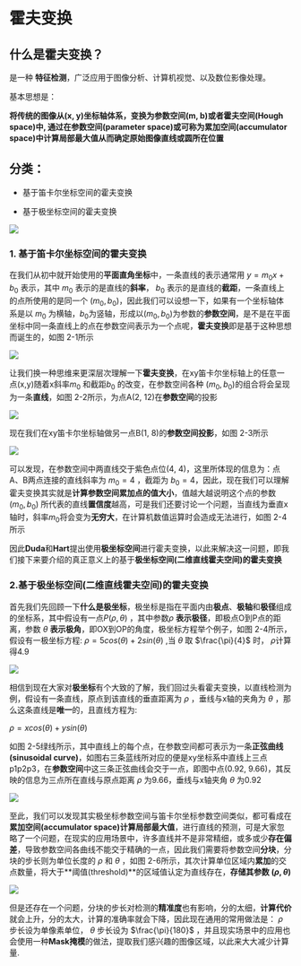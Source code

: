 # 霍夫变换

## 什么是霍夫变换？

是一种 **特征检测**，广泛应用于图像分析、计算机视觉、以及数位影像处理。

基本思想是：

**将传统的图像从(x, y)坐标轴体系，变换为参数空间(m, b)或者霍夫空间(Hough space)中, 通过在参数空间(parameter space)或可称为累加空间(accumulator space)中计算局部最大值从而确定原始图像直线或圆所在位置**



## 分类：

* 基于笛卡尔坐标空间的霍夫变换

* 基于极坐标空间的霍夫变换

![](imgs/fig0.jpg)

### 1. 基于笛卡尔坐标空间的霍夫变换

在我们从初中就开始使用的**平面直角坐标**中，一条直线的表示通常用 $y=m_{0}x + b_{0}$ 表示，其中 $m_{0}$ 表示的是直线的**斜率**， $b_{0}$ 表示的是直线的**截距**，一条直线上的点所使用的是同一个 $(m_{0}, b_{0})$，因此我们可以设想一下，如果有一个坐标轴体系是以 $m_{0}$ 为横轴，$b_{0}$为竖轴，形成以$(m_{0}, b_{0})$为参数的**参数空间**，是不是在平面坐标中同一条直线上的点在参数空间表示为一个点呢，**霍夫变换**即是基于这种思想而诞生的，如图 2-1所示

![](imgs/fig2-1.webp)

让我们换一种思维来更深层次理解一下**霍夫变换**，在xy笛卡尔坐标轴上的任意一点(x,y)随着x斜率$m_{0}$ 和截距$b_{0}$ 的改变，在参数空间各种  $(m_{0}, b_{0})$的组合将会呈现为一条**直线**，如图 2-2所示，为点A(2, 12)在**参数空间**的投影

![](imgs/fig2-2.webp)

现在我们在xy笛卡尔坐标轴做另一点B(1, 8)的**参数空间投影**，如图 2-3所示

![](imgs/fig2-3.jpg)

可以发现，在参数空间中两直线交于紫色点位(4, 4)，这里所体现的信息为：点A、B两点连接的直线斜率为 $m_{0}=4$ ，截距为 $b_{0}=4$，因此，现在我们可以理解霍夫变换其实就是**计算参数空间累加点的值大小**，值越大越说明这个点的参数$(m_{0}, b_{0})$ 所代表的直线**置信度**越高，可是我们还要讨论一个问题，当直线为垂直x轴时，斜率$m_{0}$将会变为**无穷大**，在计算机数值运算时会造成无法进行，如图 2-4所示

因此**Duda**和**Hart**提出使用**极坐标空间**进行霍夫变换，以此来解决这一问题，即我们接下来要介绍的真正意义上的基于**极坐标空间(二维直线霍夫空间)的霍夫变换**

### 2.基于极坐标空间(二维直线霍夫空间)的霍夫变换

首先我们先回顾一下**什么是极坐标**，极坐标是指在平面内由**极点**、**极轴**和**极径**组成的坐标系，其中假设有一点$P(\rho, \theta)$ ，其中参数$\rho$ **表示极径**，即极点O到P点的距离，参数 $\theta$ **表示极角**，即OX到OP的角度，极坐标方程举个例子，如图 2-4所示，假设有一极坐标方程: $\rho=5cos(\theta)+2sin(\theta)$ ,当 $\theta$ 取 $\frac{\pi}{4}$ 时， $\rho$计算得4.9

![](imgs/fig2-4.jpg)

相信到现在大家对**极坐标**有个大致的了解，我们回过头看霍夫变换，以直线检测为例，假设有一条直线，原点到该直线的垂直距离为 $\rho$ ，垂线与x轴的夹角为 $\theta$ ，那么这条直线是**唯一**的，且直线方程为:

$\rho=xcos(\theta)+ysin(\theta)$

如图 2-5绿线所示，其中直线上的每个点，在参数空间都可表示为一条**正弦曲线(sinusoidal curve)**，如图右三条蓝线所对应的便是xy坐标系中直线上三点p1p2p3，在**参数空间**中这三条正弦曲线会交于一点，即图中点(0.92, 9.66)，其反映的信息为三点所在直线与原点距离 $\rho$ 为9.66，垂线与x轴夹角 $\theta$ 为0.92

![](imgs/fig2-5.webp)

至此，我们可以发现其实极坐标参数空间与笛卡尔坐标参数空间类似，都可看成在**累加空间(accumulator space)**计算**局部最大值**，进行直线的预测，可是大家忽略了一个问题，在现实的应用场景中，许多直线并不是非常精细，或多或少**存在偏差**，导致参数空间各曲线不能交于精确的一点，因此我们需要将参数空间**分块**，分块的步长则为单位长度的 $\rho$ 和 $\theta$ ，如图 2-6所示，其次计算单位区域内**累加**的交点数量，将大于**阈值(threshold)**的区域值认定为直线存在，**存储其参数 $(\rho, \theta)$**

![](imgs/fig2-6.webp)

但是还存在一个问题，分块的步长对检测的**精准度**也有影响，分的太细，**计算代价**就会上升，分的太大，计算的准确率就会下降，因此现在通用的常用做法是： $\rho$ 步长设为单像素单位， $\theta$ 步长设为 $\frac{\pi}{180}$ ，并且现实场景中的应用也会使用一种**Mask掩模**的做法，提取我们感兴趣的图像区域，以此来大大减少计算量.
